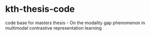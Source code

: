 # kth-thesis-code
code base for masters thesis - On the modality gap phenomenon in multimodal contrastive representation learning
